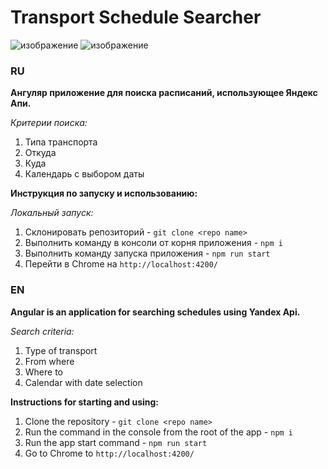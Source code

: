 # Transport Schedule Searcher
![изображение](https://github.com/UlianaSavi/transport-schedule-searcher/assets/105851981/65927158-590f-4347-a51a-3cb77b379db8)
![изображение](https://github.com/UlianaSavi/transport-schedule-searcher/assets/105851981/52d1fba4-da13-46af-93c1-241e594f933c)

### RU

**Ангуляр приложение для поиска расписаний, использующее Яндекс Апи.**

*Критерии поиска:*
  1. Типа транспорта
  2. Откуда
  3. Куда
  4. Календарь с выбором даты


**Инструкция по запуску и использованию:**

*Локальный запуск:*
1) Склонировать репозиторий - `git clone <repo name>`
2) Выполнить команду в консоли от корня приложения - `npm i`
3) Выполнить команду запуска приложения - `npm run start`
4) Перейти в Chrome на `http://localhost:4200/`

### EN


**Angular is an application for searching schedules using Yandex Api.**

*Search criteria:*
  1. Type of transport
  2. From where
  3. Where to
  4. Calendar with date selection

**Instructions for starting and using:**

1) Clone the repository - `git clone <repo name>`
2) Run the command in the console from the root of the app - `npm i`
3) Run the app start command - `npm run start`
4) Go to Chrome to `http://localhost:4200/`
